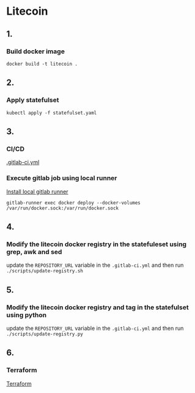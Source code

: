 # Litecoin

## 1.

### Build docker image

```
docker build -t litecoin .
```

## 2.

### Apply statefulset

```
kubectl apply -f statefulset.yaml
```

## 3.

### CI/CD

[.gitlab-ci.yml](https://github.com/wstewartii/litecoin/blob/main/.gitlab-ci.yml)


### Execute gitlab job using local runner

[Install local gitlab runner](https://docs.gitlab.com/runner/install/)

```
gitlab-runner exec docker deploy --docker-volumes /var/run/docker.sock:/var/run/docker.sock
```

## 4.

### Modify the litecoin docker registry in the statefuleset using grep, awk and sed

update the `REPOSITORY_URL` variable in the `.gitlab-ci.yml` and then run `./scripts/update-registry.sh`

## 5.

### Modify the litecoin docker registry and tag in the statefulset using python

update the `REPOSITORY_URL` variable in the `.gitlab-ci.yml` and then run `./scripts/update-registry.py`

## 6.

### Terraform

[Terraform](https://github.com/wstewartii/litecoin/tree/main/terraform)

